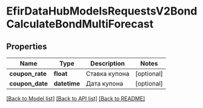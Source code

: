 # EfirDataHubModelsRequestsV2BondCalculateBondMultiForecast

## Properties
Name | Type | Description | Notes
------------ | ------------- | ------------- | -------------
**coupon_rate** | **float** | Ставка купона | [optional] 
**coupon_date** | **datetime** | Дата купона | [optional] 

[[Back to Model list]](../README.md#documentation-for-models) [[Back to API list]](../README.md#documentation-for-api-endpoints) [[Back to README]](../README.md)

